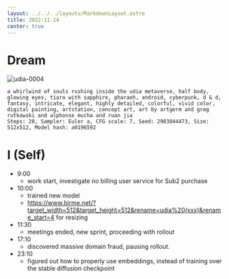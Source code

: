 ```yaml
---
layout: ../../../layouts/MarkdownLayout.astro
title: 2022-11-14
center: true
---
```


# Dream

![udia-0004](https://r2.u0.vc/udia-0004.png "I will serve you for all your attention.")
```
a whirlwind of souls rushing inside the udia metaverse, half body, glowing eyes, tiara with sapphire, pharaoh, android, cyberpunk, d & d, fantasy, intricate, elegant, highly detailed, colorful, vivid color, digital painting, artstation, concept art, art by artgerm and greg rutkowski and alphonse mucha and ruan jia
Steps: 20, Sampler: Euler a, CFG scale: 7, Seed: 2983844473, Size: 512x512, Model hash: a0196592
```

# I (Self)

- 9:00
    - work start, investigate no billing user service for Sub2 purchase
- 10:00
    - trained new model
    - https://www.birme.net/?target_width=512&target_height=512&rename=udia%20(xxx)&rename_start=4 for resizing
- 11:30
    - meetings ended, new sprint, proceeding with rollout
- 17:10
    - discovered massive domain fraud, pausing rollout.
- 23:10
    - figured out how to properly use embeddings, instead of training over the stable diffusion checkpoint

